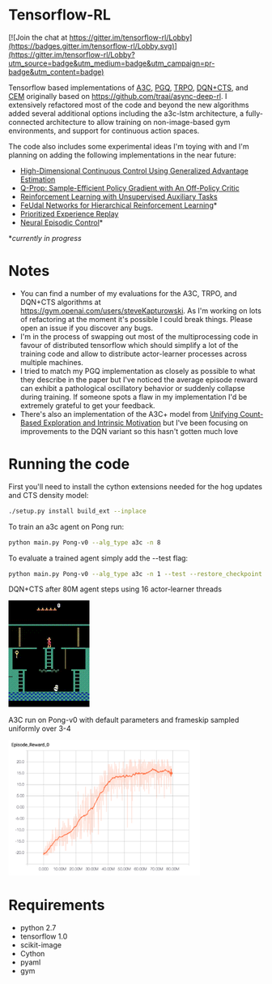 # Tensorflow-RL

[![Join the chat at https://gitter.im/tensorflow-rl/Lobby](https://badges.gitter.im/tensorflow-rl/Lobby.svg)](https://gitter.im/tensorflow-rl/Lobby?utm_source=badge&utm_medium=badge&utm_campaign=pr-badge&utm_content=badge)

Tensorflow based implementations of [A3C](https://arxiv.org/abs/1602.01783),
[PGQ](https://arxiv.org/abs/1611.01626),
[TRPO](https://arxiv.org/abs/1502.05477),
[DQN+CTS](https://arxiv.org/abs/1606.01868),
and [CEM](http://www.aaai.org/Papers/ICML/2003/ICML03-068.pdf) 
originally based on https://github.com/traai/async-deep-rl. I extensively refactored most of the code and beyond the new algorithms added several additional options including the a3c-lstm architecture, a fully-connected architecture to allow training on non-image-based gym environments, and support for continuous action spaces.

The code also includes some experimental ideas I'm toying with and I'm planning on adding the following implementations
in the near future:
- [High-Dimensional Continuous Control Using Generalized Advantage Estimation](https://arxiv.org/abs/1506.02438)
- [Q-Prop: Sample-Efficient Policy Gradient with An Off-Policy Critic](https://arxiv.org/abs/1611.02247)
- [Reinforcement Learning with Unsupervised Auxiliary Tasks](https://arxiv.org/abs/1611.05397)
- [FeUdal Networks for Hierarchical Reinforcement Learning](https://arxiv.org/abs/1703.01161)\*
- [Prioritized Experience Replay](https://arxiv.org/abs/1511.05952)
- [Neural Episodic Control](https://arxiv.org/abs/1703.01988)\*

\**currently in progress*

# Notes
- You can find a number of my evaluations for the A3C, TRPO, and DQN+CTS algorithms at https://gym.openai.com/users/steveKapturowski. As I'm working on lots of refactoring at the moment it's possible I could break things. Please open an issue if you discover any bugs.
- I'm in the process of swapping out most of the multiprocessing code in favour of distributed tensorflow which should simplify a lot of the training code and allow to distribute actor-learner processes across multiple machines.
- I tried to match my PGQ implementation as closely as possible to what they describe in the paper but I've noticed the average episode reward can exhibit a pathological oscillatory behavior or suddenly collapse during training. If someone spots a flaw in my implementation I'd be extremely grateful to get your feedback.
- There's also an implementation of the A3C+ model from [Unifying Count-Based Exploration and Intrinsic Motivation](https://arxiv.org/abs/1606.01868) but I've been focusing on improvements to the DQN variant so this hasn't gotten much love

# Running the code
First you'll need to install the cython extensions needed for the hog updates and CTS density model:
```bash
./setup.py install build_ext --inplace
```

To train an a3c agent on Pong run:
```bash
python main.py Pong-v0 --alg_type a3c -n 8
```

To evaluate a trained agent simply add the --test flag:
```bash
python main.py Pong-v0 --alg_type a3c -n 1 --test --restore_checkpoint
```
DQN+CTS after 80M agent steps using 16 actor-learner threads

![Montezuma's Revenge](/images/montezumas-revenge-3600.gif)

A3C run on Pong-v0 with default parameters and frameskip sampled uniformly over 3-4

<img src="/images/pong-a3c-reward.png" alt="alt text" width="75%" height="75%">

# Requirements
- python 2.7
- tensorflow 1.0
- scikit-image
- Cython
- pyaml
- gym
